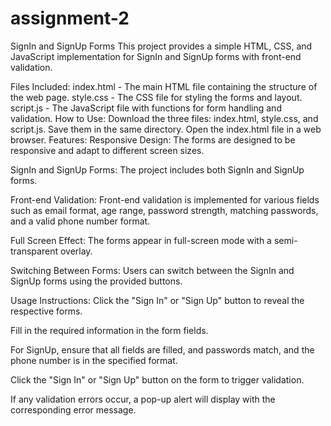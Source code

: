 # assignment-2
SignIn and SignUp Forms
This project provides a simple HTML, CSS, and JavaScript implementation for SignIn and SignUp forms with front-end validation.

Files Included:
index.html - The main HTML file containing the structure of the web page.
style.css - The CSS file for styling the forms and layout.
script.js - The JavaScript file with functions for form handling and validation.
How to Use:
Download the three files: index.html, style.css, and script.js.
Save them in the same directory.
Open the index.html file in a web browser.
Features:
Responsive Design: The forms are designed to be responsive and adapt to different screen sizes.

SignIn and SignUp Forms: The project includes both SignIn and SignUp forms.

Front-end Validation: Front-end validation is implemented for various fields such as email format, age range, password strength, matching passwords, and a valid phone number format.

Full Screen Effect: The forms appear in full-screen mode with a semi-transparent overlay.

Switching Between Forms: Users can switch between the SignIn and SignUp forms using the provided buttons.

Usage Instructions:
Click the "Sign In" or "Sign Up" button to reveal the respective forms.

Fill in the required information in the form fields.

For SignUp, ensure that all fields are filled, and passwords match, and the phone number is in the specified format.

Click the "Sign In" or "Sign Up" button on the form to trigger validation.

If any validation errors occur, a pop-up alert will display with the corresponding error message.
